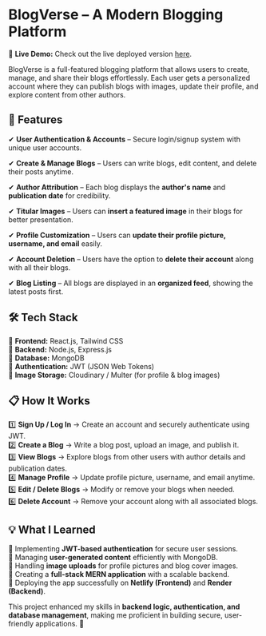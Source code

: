 # BlogVerse – A Modern Blogging Platform  

🚀 **Live Demo:** Check out the live deployed version [here](https://blogging-verse.netlify.app/).  

BlogVerse is a full-featured blogging platform that allows users to create, manage, and share their blogs effortlessly. Each user gets a personalized account where they can publish blogs with images, update their profile, and explore content from other authors.  

## 🔹 Features  

✔ **User Authentication & Accounts** – Secure login/signup system with unique user accounts.  

✔ **Create & Manage Blogs** – Users can write blogs, edit content, and delete their posts anytime.  

✔ **Author Attribution** – Each blog displays the **author's name** and **publication date** for credibility.  

✔ **Titular Images** – Users can **insert a featured image** in their blogs for better presentation.  

✔ **Profile Customization** – Users can **update their profile picture, username, and email** easily.  

✔ **Account Deletion** – Users have the option to **delete their account** along with all their blogs.  

✔ **Blog Listing** – All blogs are displayed in an **organized feed**, showing the latest posts first.  

## 🛠 Tech Stack  

🔹 **Frontend:** React.js, Tailwind CSS  
🔹 **Backend:** Node.js, Express.js  
🔹 **Database:** MongoDB  
🔹 **Authentication:** JWT (JSON Web Tokens)  
🔹 **Image Storage:** Cloudinary / Multer (for profile & blog images)  

## 📋 How It Works  

1️⃣ **Sign Up / Log In** → Create an account and securely authenticate using JWT.  
2️⃣ **Create a Blog** → Write a blog post, upload an image, and publish it.  
3️⃣ **View Blogs** → Explore blogs from other users with author details and publication dates.  
4️⃣ **Manage Profile** → Update profile picture, username, and email anytime.  
5️⃣ **Edit / Delete Blogs** → Modify or remove your blogs when needed.  
6️⃣ **Delete Account** → Remove your account along with all associated blogs.  

## 💡 What I Learned  

🔹 Implementing **JWT-based authentication** for secure user sessions.  
🔹 Managing **user-generated content** efficiently with MongoDB.  
🔹 Handling **image uploads** for profile pictures and blog cover images.  
🔹 Creating a **full-stack MERN application** with a scalable backend.  
🔹 Deploying the app successfully on **Netlify (Frontend)** and **Render (Backend)**.  

This project enhanced my skills in **backend logic, authentication, and database management**, making me proficient in building secure, user-friendly applications. 🚀  
